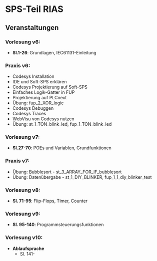 # SPS-Teil RIAS

## Veranstaltungen

### Vorlesung v6:
- **Sl.1-26**: Grundlagen, IEC61131-Einleitung

### Praxis v6:
- Codesys Installation
- IDE und Soft-SPS erklären
- Codesys Projektierung auf Soft-SPS
- Einfaches Logik-Gatter in FUP
- Projektierung auf PLCnext
- Übung: fup_2_XOR_logic
- Codesys Debuggen
- Codesys Traces
- WebVisu von Codesys nutzen
- Übung: st_1_TON_blink_led, fup_1_TON_blink_led

### Vorlesung v7:
- **Sl.27-70**: POEs und Variablen, Grundfunktionen

### Praxis v7:
- Übung: Bubblesort - st_3_ARRAY_FOR_IF_bubblesort
- Übung: Datenübergabe - st_1_DIY_BLINKER, fup_1_1_diy_blinker_test

### Vorlesung v8:
- **Sl. 71-95**: Flip-Flops, Timer, Counter

### Vorlesung v9:
- **Sl. 95-140**: Programmsteuerungsfunktionen

### Vorlesung v10:
- **Ablaufsprache**
  - Sl. 141-
